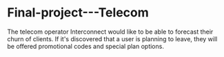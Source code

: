 # Final-project---Telecom
The telecom operator Interconnect would like to be able to forecast their churn of clients. If it's discovered that a user is planning to leave, they will be offered promotional codes and special plan options.
